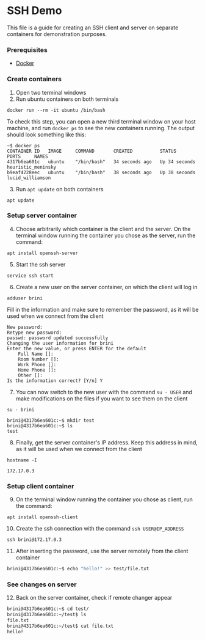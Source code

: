 # SSH Demo

This file is a guide for creating an SSH client and server on separate containers for demonstration purposes.

### Prerequisites

- [Docker](https://docs.docker.com/engine/install/ubuntu/)

### Create containers

1. Open two terminal windows
2. Run ubuntu containers on both terminals

```shell
docker run --rm -it ubuntu /bin/bash
```

To check this step, you can open a new third terminal window on your host machine, 
and run `docker ps` to see the new containers running. The output should look something
like this:

```
~$ docker ps
CONTAINER ID   IMAGE     COMMAND       CREATED          STATUS          PORTS     NAMES
4317b6ea601c   ubuntu    "/bin/bash"   34 seconds ago   Up 34 seconds             heuristic_meninsky
b9eaf4228eec   ubuntu    "/bin/bash"   38 seconds ago   Up 38 seconds             lucid_williamson
```

3. Run `apt update` on both containers

```shell
apt update
```

### Setup server container 

4. Choose arbitrarily which container is the client and the server. On the terminal window running the 
container you chose as the server, run the command:

```shell
apt install openssh-server
```

5. Start the ssh server

```shell
service ssh start
```

6. Create a new user on the server container, on which the client will log in

```shell
adduser brini
```

Fill in the information and make sure to remember the password, as it will be used when we connect from the client

```
New password: 
Retype new password: 
passwd: password updated successfully
Changing the user information for brini
Enter the new value, or press ENTER for the default
	Full Name []: 
	Room Number []: 
	Work Phone []: 
	Home Phone []: 
	Other []: 
Is the information correct? [Y/n] Y
```

7. You can now switch to the new user with the command `su - USER` and make modifications on the files if you
want to see them on the client

```shell
su - brini
```

```
brini@4317b6ea601c:~$ mkdir test
brini@4317b6ea601c:~$ ls 
test
```

8. Finally, get the server container's IP address. Keep this address in mind, as it will be used when we connect from the client

```shell
hostname -I
```

```
172.17.0.3 
```

### Setup client container

9. On the terminal window running the container you chose as client, 
run the command:

```shell
apt install openssh-client
```

10. Create the ssh connection with the command `ssh USER@IP_ADDRESS`

```shell
ssh brini@172.17.0.3
```

11. After inserting the password, use the server remotely from the client container

```bash
brini@4317b6ea601c:~$ echo "hello!" >> test/file.txt
```

### See changes on server

12. Back on the server container, check if remote changer appear

```bash
brini@4317b6ea601c:~$ cd test/
brini@4317b6ea601c:~/test$ ls
file.txt
brini@4317b6ea601c:~/test$ cat file.txt 
hello!
```


